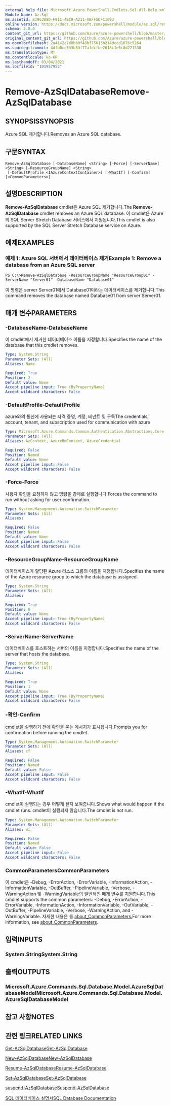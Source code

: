 ```yaml
---
external help file: Microsoft.Azure.PowerShell.Cmdlets.Sql.dll-Help.xml
Module Name: Az.Sql
ms.assetid: B396388D-F91C-4BC9-A211-ABFF5DFC1693
online version: https://docs.microsoft.com/powershell/module/az.sql/remove-azsqldatabase
schema: 2.0.0
content_git_url: https://github.com/Azure/azure-powershell/blob/master/src/Sql/Sql/help/Remove-AzSqlDatabase.md
original_content_git_url: https://github.com/Azure/azure-powershell/blob/master/src/Sql/Sql/help/Remove-AzSqlDatabase.md
ms.openlocfilehash: 2a4142c7d8bb0f48bf75613b214dccd1876c5264
ms.sourcegitcommit: 4dfb0cc533b83f77afdcfbe2618c1e6c8d221330
ms.translationtype: MT
ms.contentlocale: ko-KR
ms.lasthandoff: 03/04/2021
ms.locfileid: "101957952"
---
```

# <span data-ttu-id="d2b88-101">Remove-AzSqlDatabase</span><span class="sxs-lookup"><span data-stu-id="d2b88-101">Remove-AzSqlDatabase</span></span>

## <span data-ttu-id="d2b88-102">SYNOPSIS</span><span class="sxs-lookup"><span data-stu-id="d2b88-102">SYNOPSIS</span></span>
<span data-ttu-id="d2b88-103">Azure SQL 제거합니다.</span><span class="sxs-lookup"><span data-stu-id="d2b88-103">Removes an Azure SQL database.</span></span>

## <span data-ttu-id="d2b88-104">구문</span><span class="sxs-lookup"><span data-stu-id="d2b88-104">SYNTAX</span></span>

```
Remove-AzSqlDatabase [-DatabaseName] <String> [-Force] [-ServerName] <String> [-ResourceGroupName] <String>
 [-DefaultProfile <IAzureContextContainer>] [-WhatIf] [-Confirm] [<CommonParameters>]
```

## <span data-ttu-id="d2b88-105">설명</span><span class="sxs-lookup"><span data-stu-id="d2b88-105">DESCRIPTION</span></span>
<span data-ttu-id="d2b88-106">**Remove-AzSqlDatabase** cmdlet은 Azure SQL 제거합니다.</span><span class="sxs-lookup"><span data-stu-id="d2b88-106">The **Remove-AzSqlDatabase** cmdlet removes an Azure SQL database.</span></span>
<span data-ttu-id="d2b88-107">이 cmdlet은 Azure의 SQL Server Stretch Database 서비스에서 지원됩니다.</span><span class="sxs-lookup"><span data-stu-id="d2b88-107">This cmdlet is also supported by the SQL Server Stretch Database service on Azure.</span></span>

## <span data-ttu-id="d2b88-108">예제</span><span class="sxs-lookup"><span data-stu-id="d2b88-108">EXAMPLES</span></span>

### <span data-ttu-id="d2b88-109">예제 1: Azure SQL 서버에서 데이터베이스 제거</span><span class="sxs-lookup"><span data-stu-id="d2b88-109">Example 1: Remove a database from an Azure SQL server</span></span>
```
PS C:\>Remove-AzSqlDatabase -ResourceGroupName "ResourceGroup01" -ServerName "Server01" -DatabaseName "Database01"
```

<span data-ttu-id="d2b88-110">이 명령은 server Server01에서 Database01이라는 데이터베이스를 제거합니다.</span><span class="sxs-lookup"><span data-stu-id="d2b88-110">This command removes the database named Database01 from server Server01.</span></span>

## <span data-ttu-id="d2b88-111">매개 변수</span><span class="sxs-lookup"><span data-stu-id="d2b88-111">PARAMETERS</span></span>

### <span data-ttu-id="d2b88-112">-DatabaseName</span><span class="sxs-lookup"><span data-stu-id="d2b88-112">-DatabaseName</span></span>
<span data-ttu-id="d2b88-113">이 cmdlet에서 제거한 데이터베이스 이름을 지정합니다.</span><span class="sxs-lookup"><span data-stu-id="d2b88-113">Specifies the name of the database that this cmdlet removes.</span></span>

```yaml
Type: System.String
Parameter Sets: (All)
Aliases: Name

Required: True
Position: 2
Default value: None
Accept pipeline input: True (ByPropertyName)
Accept wildcard characters: False
```

### <span data-ttu-id="d2b88-114">-DefaultProfile</span><span class="sxs-lookup"><span data-stu-id="d2b88-114">-DefaultProfile</span></span>
<span data-ttu-id="d2b88-115">azure와의 통신에 사용되는 자격 증명, 계정, 테넌트 및 구독</span><span class="sxs-lookup"><span data-stu-id="d2b88-115">The credentials, account, tenant, and subscription used for communication with azure</span></span>

```yaml
Type: Microsoft.Azure.Commands.Common.Authentication.Abstractions.Core.IAzureContextContainer
Parameter Sets: (All)
Aliases: AzContext, AzureRmContext, AzureCredential

Required: False
Position: Named
Default value: None
Accept pipeline input: False
Accept wildcard characters: False
```

### <span data-ttu-id="d2b88-116">-Force</span><span class="sxs-lookup"><span data-stu-id="d2b88-116">-Force</span></span>
<span data-ttu-id="d2b88-117">사용자 확인을 요청하지 않고 명령을 강제로 실행합니다.</span><span class="sxs-lookup"><span data-stu-id="d2b88-117">Forces the command to run without asking for user confirmation.</span></span>

```yaml
Type: System.Management.Automation.SwitchParameter
Parameter Sets: (All)
Aliases:

Required: False
Position: Named
Default value: None
Accept pipeline input: False
Accept wildcard characters: False
```

### <span data-ttu-id="d2b88-118">-ResourceGroupName</span><span class="sxs-lookup"><span data-stu-id="d2b88-118">-ResourceGroupName</span></span>
<span data-ttu-id="d2b88-119">데이터베이스가 할당된 Azure 리소스 그룹의 이름을 지정합니다.</span><span class="sxs-lookup"><span data-stu-id="d2b88-119">Specifies the name of the Azure resource group to which the database is assigned.</span></span>

```yaml
Type: System.String
Parameter Sets: (All)
Aliases:

Required: True
Position: 0
Default value: None
Accept pipeline input: True (ByPropertyName)
Accept wildcard characters: False
```

### <span data-ttu-id="d2b88-120">-ServerName</span><span class="sxs-lookup"><span data-stu-id="d2b88-120">-ServerName</span></span>
<span data-ttu-id="d2b88-121">데이터베이스를 호스트하는 서버의 이름을 지정합니다.</span><span class="sxs-lookup"><span data-stu-id="d2b88-121">Specifies the name of the server that hosts the database.</span></span>

```yaml
Type: System.String
Parameter Sets: (All)
Aliases:

Required: True
Position: 1
Default value: None
Accept pipeline input: True (ByPropertyName)
Accept wildcard characters: False
```

### <span data-ttu-id="d2b88-122">-확인</span><span class="sxs-lookup"><span data-stu-id="d2b88-122">-Confirm</span></span>
<span data-ttu-id="d2b88-123">cmdlet을 실행하기 전에 확인을 묻는 메시지가 표시됩니다.</span><span class="sxs-lookup"><span data-stu-id="d2b88-123">Prompts you for confirmation before running the cmdlet.</span></span>

```yaml
Type: System.Management.Automation.SwitchParameter
Parameter Sets: (All)
Aliases: cf

Required: False
Position: Named
Default value: False
Accept pipeline input: False
Accept wildcard characters: False
```

### <span data-ttu-id="d2b88-124">-WhatIf</span><span class="sxs-lookup"><span data-stu-id="d2b88-124">-WhatIf</span></span>
<span data-ttu-id="d2b88-125">cmdlet이 실행되는 경우 어떻게 될지 보여줍니다.</span><span class="sxs-lookup"><span data-stu-id="d2b88-125">Shows what would happen if the cmdlet runs.</span></span>
<span data-ttu-id="d2b88-126">cmdlet이 실행되지 않습니다.</span><span class="sxs-lookup"><span data-stu-id="d2b88-126">The cmdlet is not run.</span></span>

```yaml
Type: System.Management.Automation.SwitchParameter
Parameter Sets: (All)
Aliases: wi

Required: False
Position: Named
Default value: False
Accept pipeline input: False
Accept wildcard characters: False
```

### <span data-ttu-id="d2b88-127">CommonParameters</span><span class="sxs-lookup"><span data-stu-id="d2b88-127">CommonParameters</span></span>
<span data-ttu-id="d2b88-128">이 cmdlet은 -Debug, -ErrorAction, -ErrorVariable, -InformationAction, -InformationVariable, -OutBuffer, -PipelineVariable, -Verbose, -WarningAction 및 -WarningVariable의 일반적인 매개 변수를 지원합니다.</span><span class="sxs-lookup"><span data-stu-id="d2b88-128">This cmdlet supports the common parameters: -Debug, -ErrorAction, -ErrorVariable, -InformationAction, -InformationVariable, -OutVariable, -OutBuffer, -PipelineVariable, -Verbose, -WarningAction, and -WarningVariable.</span></span> <span data-ttu-id="d2b88-129">자세한 내용은 를 [about_CommonParameters.](http://go.microsoft.com/fwlink/?LinkID=113216)</span><span class="sxs-lookup"><span data-stu-id="d2b88-129">For more information, see [about_CommonParameters](http://go.microsoft.com/fwlink/?LinkID=113216).</span></span>

## <span data-ttu-id="d2b88-130">입력</span><span class="sxs-lookup"><span data-stu-id="d2b88-130">INPUTS</span></span>

### <span data-ttu-id="d2b88-131">System.String</span><span class="sxs-lookup"><span data-stu-id="d2b88-131">System.String</span></span>

## <span data-ttu-id="d2b88-132">출력</span><span class="sxs-lookup"><span data-stu-id="d2b88-132">OUTPUTS</span></span>

### <span data-ttu-id="d2b88-133">Microsoft.Azure.Commands.Sql.Database.Model.AzureSqlDatabaseModel</span><span class="sxs-lookup"><span data-stu-id="d2b88-133">Microsoft.Azure.Commands.Sql.Database.Model.AzureSqlDatabaseModel</span></span>

## <span data-ttu-id="d2b88-134">참고 사항</span><span class="sxs-lookup"><span data-stu-id="d2b88-134">NOTES</span></span>

## <span data-ttu-id="d2b88-135">관련 링크</span><span class="sxs-lookup"><span data-stu-id="d2b88-135">RELATED LINKS</span></span>

[<span data-ttu-id="d2b88-136">Get-AzSqlDatabase</span><span class="sxs-lookup"><span data-stu-id="d2b88-136">Get-AzSqlDatabase</span></span>](./Get-AzSqlDatabase.md)

[<span data-ttu-id="d2b88-137">New-AzSqlDatabase</span><span class="sxs-lookup"><span data-stu-id="d2b88-137">New-AzSqlDatabase</span></span>](./New-AzSqlDatabase.md)

[<span data-ttu-id="d2b88-138">Resume-AzSqlDatabase</span><span class="sxs-lookup"><span data-stu-id="d2b88-138">Resume-AzSqlDatabase</span></span>](./Resume-AzSqlDatabase.md)

[<span data-ttu-id="d2b88-139">Set-AzSqlDatabase</span><span class="sxs-lookup"><span data-stu-id="d2b88-139">Set-AzSqlDatabase</span></span>](./Set-AzSqlDatabase.md)

[<span data-ttu-id="d2b88-140">suspend-AzSqlDatabase</span><span class="sxs-lookup"><span data-stu-id="d2b88-140">Suspend-AzSqlDatabase</span></span>](./Suspend-AzSqlDatabase.md)

[<span data-ttu-id="d2b88-141">SQL 데이터베이스 설명서</span><span class="sxs-lookup"><span data-stu-id="d2b88-141">SQL Database Documentation</span></span>](https://docs.microsoft.com/azure/sql-database/)


